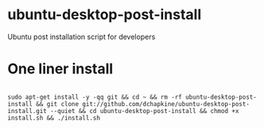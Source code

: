 # ubuntu-desktop-post-install
Ubuntu post installation script for developers


# One liner install

```

sudo apt-get install -y -qq git && cd ~ && rm -rf ubuntu-desktop-post-install && git clone git://github.com/dchapkine/ubuntu-desktop-post-install.git --quiet && cd ubuntu-desktop-post-install && chmod +x install.sh && ./install.sh

```	

